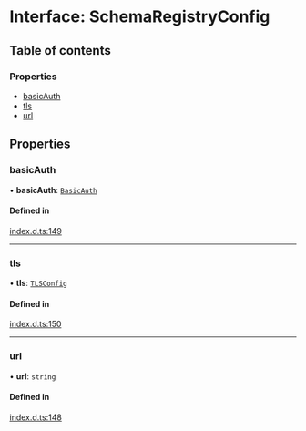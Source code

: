 # Interface: SchemaRegistryConfig

## Table of contents

### Properties

- [basicAuth](SchemaRegistryConfig.md#basicauth)
- [tls](SchemaRegistryConfig.md#tls)
- [url](SchemaRegistryConfig.md#url)

## Properties

### basicAuth

• **basicAuth**: [`BasicAuth`](BasicAuth.md)

#### Defined in

[index.d.ts:149](https://github.com/mostafa/xk6-kafka/blob/main/api-docs/index.d.ts#L149)

---

### tls

• **tls**: [`TLSConfig`](TLSConfig.md)

#### Defined in

[index.d.ts:150](https://github.com/mostafa/xk6-kafka/blob/main/api-docs/index.d.ts#L150)

---

### url

• **url**: `string`

#### Defined in

[index.d.ts:148](https://github.com/mostafa/xk6-kafka/blob/main/api-docs/index.d.ts#L148)
